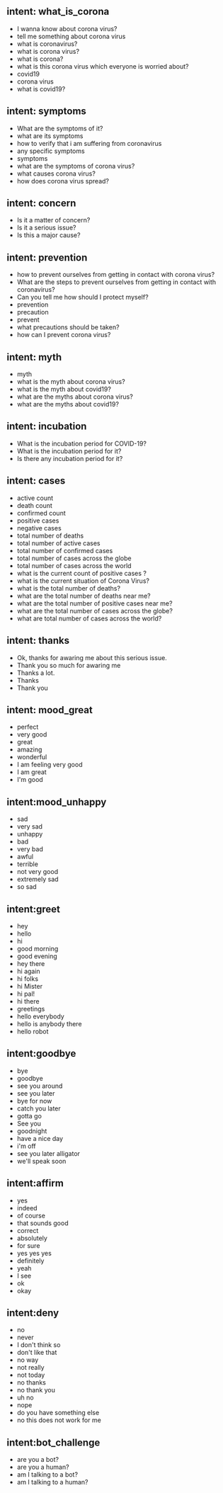 ## intent: what_is_corona
- I wanna know about corona virus?
- tell me something about corona virus
- what is coronavirus?
- what is corona virus?
- what is corona?
- what is this corona virus which everyone is worried about?
- covid19
- corona virus
- what is covid19?

## intent: symptoms
- What are the symptoms of it?
- what are its symptoms
- how to verify that i am suffering from coronavirus
- any specific symptoms
- symptoms
- what are the symptoms of corona virus?
- what causes corona virus?
- how does corona virus spread?

## intent: concern
- Is it a matter of concern?
- Is it a serious issue?
- Is this a major cause?

## intent: prevention
- how to prevent ourselves from getting in contact with corona virus?
- What are the steps to prevent ourselves from getting in contact with coronavirus?
- Can you tell me how should I protect myself?
- prevention
- precaution
- prevent
- what precautions should be taken?
- how can I prevent corona virus?

## intent: myth
- myth
- what is the myth about corona virus?
- what is the myth about covid19?
- what are the myths about corona virus?
- what are the myths about covid19?


## intent: incubation
- What is the incubation period for COVID-19?
- What is the incubation period for it?
- Is there any incubation period for it?

## intent: cases
- active count
- death count
- confirmed count
- positive cases
- negative cases
- total number of deaths
- total number of active cases
- total number of confirmed cases
- total number of cases across the globe
- total number of cases across the world
- what is the current count of positive cases ?
- what is the current situation of Corona Virus?
- what is the total number of deaths?
- what are the total number of deaths near me?
- what are the total number of positive cases  near me?
- what are the total number of cases across the globe?
- what are total number of cases across the world?


## intent: thanks
- Ok, thanks for awaring me about this serious issue.
- Thank you so much for awaring me
- Thanks a lot.
- Thanks
- Thank you

## intent: mood_great
- perfect
- very good
- great
- amazing
- wonderful
- I am feeling very good
- I am great
- I'm good

## intent:mood_unhappy
- sad
- very sad
- unhappy
- bad
- very bad
- awful
- terrible
- not very good
- extremely sad
- so sad
 
## intent:greet
- hey
- hello
- hi
- good morning
- good evening
- hey there
- hi again
- hi folks
- hi Mister
- hi pal!
- hi there
- greetings
- hello everybody
- hello is anybody there
- hello robot

## intent:goodbye
- bye
- goodbye
- see you around
- see you later
- bye for now
- catch you later
- gotta go
- See you
- goodnight
- have a nice day
- i'm off
- see you later alligator
- we'll speak soon

## intent:affirm
- yes
- indeed
- of course
- that sounds good
- correct
- absolutely
- for sure
- yes yes yes
- definitely
- yeah
- I see
- ok
- okay

## intent:deny
- no
- never
- I don't think so
- don't like that
- no way
- not really
- not today
- no thanks
- no thank you
- uh no
- nope
- do you have something else
- no this does not work for me

## intent:bot_challenge
- are you a bot?
- are you a human?
- am I talking to a bot?
- am I talking to a human?
